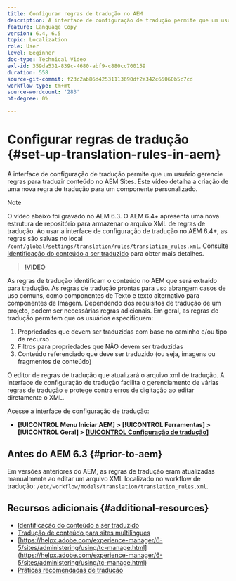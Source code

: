 ```yaml
---
title: Configurar regras de tradução no AEM
description: A interface de configuração de tradução permite que um usuário gerencie regras para traduzir conteúdo no AEM Sites. Este vídeo detalha a criação de uma nova regra de tradução para um componente personalizado.
feature: Language Copy
version: 6.4, 6.5
topic: Localization
role: User
level: Beginner
doc-type: Technical Video
exl-id: 359da531-839c-4680-abf9-c880cc700159
duration: 558
source-git-commit: f23c2ab86d42531113690df2e342c65060b5c7cd
workflow-type: tm+mt
source-wordcount: '283'
ht-degree: 0%

---
```


# Configurar regras de tradução {#set-up-translation-rules-in-aem}

A interface de configuração de tradução permite que um usuário gerencie regras para traduzir conteúdo no AEM Sites. Este vídeo detalha a criação de uma nova regra de tradução para um componente personalizado.

>[!NOTE]
>
> O vídeo abaixo foi gravado no AEM 6.3. O AEM 6.4+ apresenta uma nova estrutura de repositório para armazenar o arquivo XML de regras de tradução. Ao usar a interface de configuração de tradução no AEM 6.4+, as regras são salvas no local `/conf/global/settings/translation/rules/translation_rules.xml`. Consulte [Identificação do conteúdo a ser traduzido](https://helpx.adobe.com/experience-manager/6-5/sites/administering/using/tc-rules.html) para obter mais detalhes.

>[!VIDEO](https://video.tv.adobe.com/v/18135?quality=12&learn=on)

As regras de tradução identificam o conteúdo no AEM que será extraído para tradução. As regras de tradução prontas para uso abrangem casos de uso comuns, como componentes de Texto e texto alternativo para componentes de Imagem. Dependendo dos requisitos de tradução de um projeto, podem ser necessárias regras adicionais. Em geral, as regras de tradução permitem que os usuários especifiquem:

1. Propriedades que devem ser traduzidas com base no caminho e/ou tipo de recurso
2. Filtros para propriedades que NÃO devem ser traduzidas
3. Conteúdo referenciado que deve ser traduzido (ou seja, imagens ou fragmentos de conteúdo)

O editor de regras de tradução que atualizará o arquivo xml de tradução. A interface de configuração de tradução facilita o gerenciamento de várias regras de tradução e protege contra erros de digitação ao editar diretamente o XML.

Acesse a interface de configuração de tradução:

* **[!UICONTROL Menu Iniciar AEM] > [!UICONTROL Ferramentas] > [!UICONTROL Geral] > [[!UICONTROL Configuração de tradução]](http://localhost:4502/libs/cq/translation/translationrules/contexts.html)**

## Antes do AEM 6.3 {#prior-to-aem}

Em versões anteriores do AEM, as regras de tradução eram atualizadas manualmente ao editar um arquivo XML localizado no workflow de tradução: `/etc/workflow/models/translation/translation_rules.xml`.

## Recursos adicionais {#additional-resources}

* [Identificação do conteúdo a ser traduzido](https://helpx.adobe.com/experience-manager/6-5/sites/administering/using/tc-rules.html)
* [Tradução de conteúdo para sites multilíngues](https://helpx.adobe.com/experience-manager/6-5/sites/administering/using/translation.html)
* [https://helpx.adobe.com/experience-manager/6-5/sites/administering/using/tc-manage.html](https://helpx.adobe.com/experience-manager/6-5/sites/administering/using/tc-manage.html)
* [Práticas recomendadas de tradução](https://helpx.adobe.com/experience-manager/6-5/sites/administering/using/tc-bp.html)
